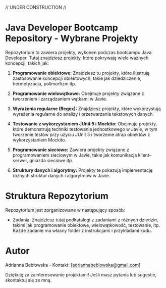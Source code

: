 // UNDER CONSTRUCTION //

# Java Developer Bootcamp Repository - Wybrane Projekty

Repozytorium to zawiera projekty, wykonen podczas bootcampu Java Developer. 
Tutaj znajdziesz projekty, które pokrywają wiele ważnych koncepcji, takich jak:

1. **Programowanie obiektowe:** Znajdziesz tu projekty, które ilustrują zastosowanie koncepcji obiektowych, takie jak dziedziczenie, hermetyzacja, polimorfizm itp.

2. **Programowanie wielowątkowe:** Obejmuje projekty związane z tworzeniem i zarządzaniem wątkami w Javie.

3. **Wyrażenia regularne (Regex):** Znajdziesz projekty, które wykorzystują wyrażenia regularne do analizy i przetwarzania tekstowych danych.

4. **Testowanie z wykorzystaniem JUnit 5 i Mockito:** Obejmuje projekty, które demonstrują techniki testowania jednostkowego w Javie,
   w tym tworzenie testów przy użyciu JUnit 5 i tworzenie atrap obiektów z wykorzystaniem Mockito.

5. **Programowanie sieciowe:** Zawiera projekty związane z programowaniem sieciowym w Javie, takie jak komunikacja klient-serwer, gniazda sieciowe itp.

6. **Struktury danych i algorytmy:** Projekty te pokazują implementację różnych struktur danych i algorytmów w Javie.

# Struktura Repozytorium

Repozytorium jest zorganizowane w następujący sposób:

- Zadania: Znajdziesz tutaj podkatalogi z zadaniami z różnych dziedzin, takimi jak programowanie obiektowe, wielowątkowość, testowanie, itp.
  Każde zadanie ma własny folder z instrukcjami i przykładami kodu.

# Autor

Adrianna Bebłowska - Kontakt: [adriannabeblowska@gmail.com]

Dziękuję za zainteresowanie projektami! Jeśli masz pytania lub sugestie, skontaktuj się ze mną.
